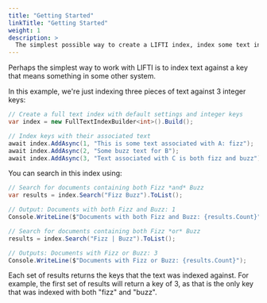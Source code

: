 ```yaml
---
title: "Getting Started"
linkTitle: "Getting Started"
weight: 1
description: >
  The simplest possible way to create a LIFTI index, index some text in it and retrieve search results.
---
```


Perhaps the simplest way to work with LIFTI is to index text against a key that means something in some other system.

In this example, we're just indexing three pieces of text against 3 integer keys:

``` c#
// Create a full text index with default settings and integer keys
var index = new FullTextIndexBuilder<int>().Build();

// Index keys with their associated text
await index.AddAsync(1, "This is some text associated with A: fizz");
await index.AddAsync(2, "Some buzz text for B");
await index.AddAsync(3, "Text associated with C is both fizz and buzz");

```

You can search in this index using:

``` c#
// Search for documents containing both Fizz *and* Buzz
var results = index.Search("Fizz Buzz").ToList();

// Output: Documents with both Fizz and Buzz: 1
Console.WriteLine($"Documents with both Fizz and Buzz: {results.Count}");

// Search for documents containing both Fizz *or* Buzz
results = index.Search("Fizz | Buzz").ToList();

// Outputs: Documents with Fizz or Buzz: 3
Console.WriteLine($"Documents with Fizz or Buzz: {results.Count}");
```

Each set of results returns the keys that the text was indexed against. For example, the first set of results will return a key of 3, 
as that is the only key that was indexed with both "fizz" and "buzz".
